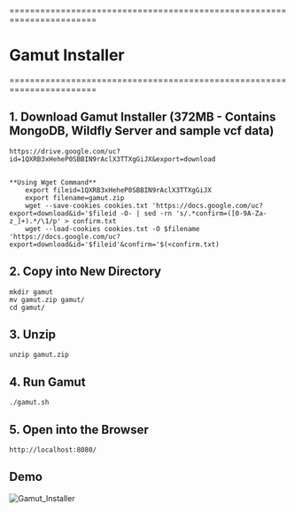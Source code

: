 =======================================================================
# Gamut Installer
=======================================================================


## 1. Download Gamut Installer (372MB - Contains MongoDB, Wildfly Server and sample vcf data) 

    https://drive.google.com/uc?id=1QXRB3xHeheP0SBBIN9rAclX3TTXgGiJX&export=download

    
    **Using Wget Command**
        export fileid=1QXRB3xHeheP0SBBIN9rAclX3TTXgGiJX
        export filename=gamut.zip
        wget --save-cookies cookies.txt 'https://docs.google.com/uc?export=download&id='$fileid -O- | sed -rn 's/.*confirm=([0-9A-Za-z_]+).*/\1/p' > confirm.txt
        wget --load-cookies cookies.txt -O $filename 'https://docs.google.com/uc?export=download&id='$fileid'&confirm='$(<confirm.txt)
   
## 2. Copy into New Directory  
   
    mkdir gamut
    mv gamut.zip gamut/
    cd gamut/
    
## 3. Unzip  
   
    unzip gamut.zip  
   
## 4. Run Gamut   
    
    ./gamut.sh

## 5. Open into the Browser
    
    http://localhost:8080/

## Demo
![Gamut_Installer](https://raw.githubusercontent.com/Bioinformatics-Group-C-DAC/GamutInstaller/master/gamut.gif)
